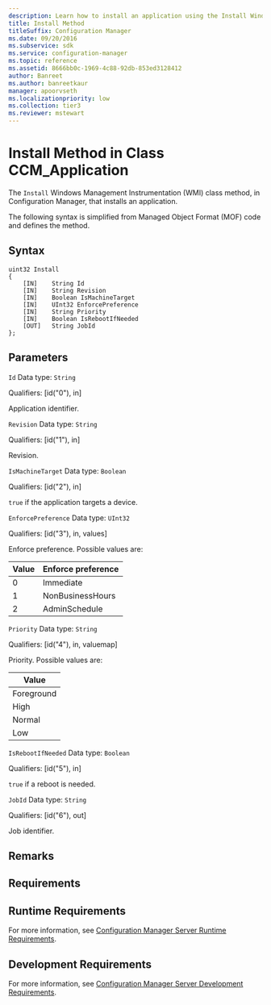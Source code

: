 ```yaml
---
description: Learn how to install an application using the Install Windows Management Instrumentation (WMI) class method.
title: Install Method
titleSuffix: Configuration Manager
ms.date: 09/20/2016
ms.subservice: sdk
ms.service: configuration-manager
ms.topic: reference
ms.assetid: 8666bb0c-1969-4c88-92db-853ed3128412
author: Banreet
ms.author: banreetkaur
manager: apoorvseth
ms.localizationpriority: low
ms.collection: tier3
ms.reviewer: mstewart
---
```

# Install Method in Class CCM_Application
The `Install` Windows Management Instrumentation (WMI) class method, in Configuration Manager, that installs an application.

 The following syntax is simplified from Managed Object Format (MOF) code and defines the method.

## Syntax

```
uint32 Install
{
    [IN]    String Id
    [IN]    String Revision
    [IN]    Boolean IsMachineTarget
    [IN]    UInt32 EnforcePreference
    [IN]    String Priority
    [IN]    Boolean IsRebootIfNeeded
    [OUT]   String JobId
};
```

## Parameters
 `Id`
 Data type: `String`

 Qualifiers: [id("0"), in]

 Application identifier.

 `Revision`
 Data type: `String`

 Qualifiers: [id("1"), in]

 Revision.

 `IsMachineTarget`
 Data type: `Boolean`

 Qualifiers: [id("2"), in]

 `true` if the application targets a device.

 `EnforcePreference`
 Data type: `UInt32`

 Qualifiers: [id("3"), in, values]

 Enforce preference. Possible values are:

|Value|Enforce preference|
|-|-|
|0|Immediate|
|1|NonBusinessHours|
|2|AdminSchedule|

 `Priority`
 Data type: `String`

 Qualifiers: [id("4"), in, valuemap]

 Priority. Possible values are:

|Value|
|-|
|Foreground|
|High|
|Normal|
|Low|

 `IsRebootIfNeeded`
 Data type: `Boolean`

 Qualifiers: [id("5"), in]

 `true` if a reboot is needed.

 `JobId`
 Data type: `String`

 Qualifiers: [id("6"), out]

 Job identifier.

## Remarks

## Requirements

## Runtime Requirements
 For more information, see [Configuration Manager Server Runtime Requirements](../../../../../develop/core/reqs/server-runtime-requirements.md).

## Development Requirements
 For more information, see [Configuration Manager Server Development Requirements](../../../../../develop/core/reqs/server-development-requirements.md).

